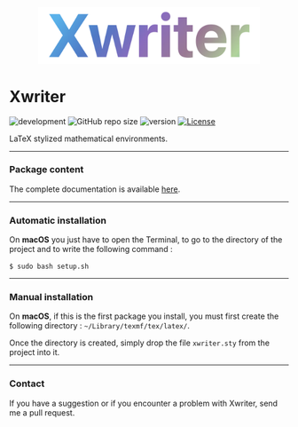 <div align="center">
  <img src="resources/logo.png" width="400">
</div>

# Xwriter

![development](https://img.shields.io/badge/development-In%20progress-brightgreen)
![GitHub repo size](https://img.shields.io/github/repo-size/MartinDbx/xwriter)
![version](https://img.shields.io/badge/version-1.0.0-blue)
[![License](https://img.shields.io/badge/license-LaTeX_Project_Public_License-blue?logo=LaTeX)](LICENSE)


LaTeX stylized mathematical environments.

-----------------------------------------------------------
### Package content
The complete documentation is available [here](resources/xwriter-documentation.pdf).

-----------------------------------------------------------
### Automatic installation
On **macOS** you just have to open the Terminal, to go to the
directory of the project and to write the following command :
```
$ sudo bash setup.sh
```
-----------------------------------------------------------
### Manual installation
On **macOS**, if this is the first package you install, you must
first create the following directory : `~/Library/texmf/tex/latex/`.

Once the directory is created, simply drop the file `xwriter.sty`
from the project into it.

-----------------------------------------------------------
### Contact
If you have a suggestion or if you encounter a problem with Xwriter, send me a pull request.


